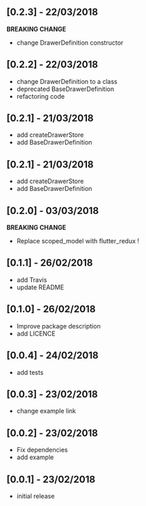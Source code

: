 ## [0.2.3] - 22/03/2018
**BREAKING CHANGE**
* change DrawerDefinition constructor

## [0.2.2] - 22/03/2018
* change DrawerDefinition to a class
* deprecated BaseDrawerDefinition
* refactoring code

## [0.2.1] - 21/03/2018
* add createDrawerStore
* add BaseDrawerDefinition

## [0.2.1] - 21/03/2018
* add createDrawerStore
* add BaseDrawerDefinition

## [0.2.0] - 03/03/2018

**BREAKING CHANGE**
* Replace scoped_model with flutter_redux !

## [0.1.1] - 26/02/2018

* add Travis
* update README

## [0.1.0] - 26/02/2018

* Improve package description
* add LICENCE

## [0.0.4] - 24/02/2018

* add tests
 
## [0.0.3] - 23/02/2018

* change example link

## [0.0.2] - 23/02/2018

* Fix dependencies
* add example

## [0.0.1] - 23/02/2018

* initial release

